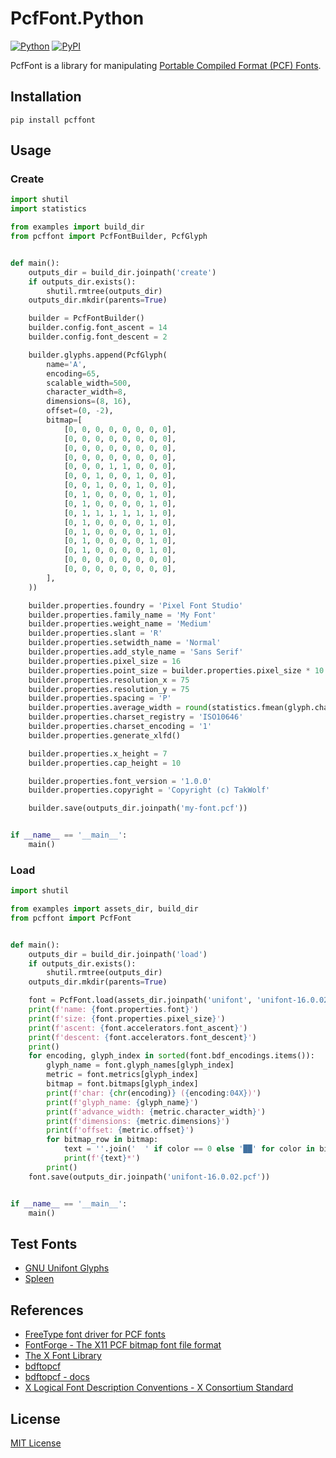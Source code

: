 # PcfFont.Python

[![Python](https://img.shields.io/badge/python-3.10-brightgreen)](https://www.python.org)
[![PyPI](https://img.shields.io/pypi/v/pcffont)](https://pypi.org/project/pcffont/)

PcfFont is a library for manipulating [Portable Compiled Format (PCF) Fonts](https://en.wikipedia.org/wiki/Portable_Compiled_Format).

## Installation

```shell
pip install pcffont
```

## Usage

### Create

```python
import shutil
import statistics

from examples import build_dir
from pcffont import PcfFontBuilder, PcfGlyph


def main():
    outputs_dir = build_dir.joinpath('create')
    if outputs_dir.exists():
        shutil.rmtree(outputs_dir)
    outputs_dir.mkdir(parents=True)

    builder = PcfFontBuilder()
    builder.config.font_ascent = 14
    builder.config.font_descent = 2

    builder.glyphs.append(PcfGlyph(
        name='A',
        encoding=65,
        scalable_width=500,
        character_width=8,
        dimensions=(8, 16),
        offset=(0, -2),
        bitmap=[
            [0, 0, 0, 0, 0, 0, 0, 0],
            [0, 0, 0, 0, 0, 0, 0, 0],
            [0, 0, 0, 0, 0, 0, 0, 0],
            [0, 0, 0, 0, 0, 0, 0, 0],
            [0, 0, 0, 1, 1, 0, 0, 0],
            [0, 0, 1, 0, 0, 1, 0, 0],
            [0, 0, 1, 0, 0, 1, 0, 0],
            [0, 1, 0, 0, 0, 0, 1, 0],
            [0, 1, 0, 0, 0, 0, 1, 0],
            [0, 1, 1, 1, 1, 1, 1, 0],
            [0, 1, 0, 0, 0, 0, 1, 0],
            [0, 1, 0, 0, 0, 0, 1, 0],
            [0, 1, 0, 0, 0, 0, 1, 0],
            [0, 1, 0, 0, 0, 0, 1, 0],
            [0, 0, 0, 0, 0, 0, 0, 0],
            [0, 0, 0, 0, 0, 0, 0, 0],
        ],
    ))

    builder.properties.foundry = 'Pixel Font Studio'
    builder.properties.family_name = 'My Font'
    builder.properties.weight_name = 'Medium'
    builder.properties.slant = 'R'
    builder.properties.setwidth_name = 'Normal'
    builder.properties.add_style_name = 'Sans Serif'
    builder.properties.pixel_size = 16
    builder.properties.point_size = builder.properties.pixel_size * 10
    builder.properties.resolution_x = 75
    builder.properties.resolution_y = 75
    builder.properties.spacing = 'P'
    builder.properties.average_width = round(statistics.fmean(glyph.character_width * 10 for glyph in builder.glyphs))
    builder.properties.charset_registry = 'ISO10646'
    builder.properties.charset_encoding = '1'
    builder.properties.generate_xlfd()

    builder.properties.x_height = 7
    builder.properties.cap_height = 10

    builder.properties.font_version = '1.0.0'
    builder.properties.copyright = 'Copyright (c) TakWolf'

    builder.save(outputs_dir.joinpath('my-font.pcf'))


if __name__ == '__main__':
    main()
```

### Load

```python
import shutil

from examples import assets_dir, build_dir
from pcffont import PcfFont


def main():
    outputs_dir = build_dir.joinpath('load')
    if outputs_dir.exists():
        shutil.rmtree(outputs_dir)
    outputs_dir.mkdir(parents=True)

    font = PcfFont.load(assets_dir.joinpath('unifont', 'unifont-16.0.02.pcf'))
    print(f'name: {font.properties.font}')
    print(f'size: {font.properties.pixel_size}')
    print(f'ascent: {font.accelerators.font_ascent}')
    print(f'descent: {font.accelerators.font_descent}')
    print()
    for encoding, glyph_index in sorted(font.bdf_encodings.items()):
        glyph_name = font.glyph_names[glyph_index]
        metric = font.metrics[glyph_index]
        bitmap = font.bitmaps[glyph_index]
        print(f'char: {chr(encoding)} ({encoding:04X})')
        print(f'glyph_name: {glyph_name}')
        print(f'advance_width: {metric.character_width}')
        print(f'dimensions: {metric.dimensions}')
        print(f'offset: {metric.offset}')
        for bitmap_row in bitmap:
            text = ''.join('  ' if color == 0 else '██' for color in bitmap_row)
            print(f'{text}*')
        print()
    font.save(outputs_dir.joinpath('unifont-16.0.02.pcf'))


if __name__ == '__main__':
    main()
```

## Test Fonts

- [GNU Unifont Glyphs](https://unifoundry.com/unifont/index.html)
- [Spleen](https://github.com/fcambus/spleen)

## References

- [FreeType font driver for PCF fonts](https://github.com/freetype/freetype/tree/master/src/pcf)
- [FontForge - The X11 PCF bitmap font file format](https://fontforge.org/docs/techref/pcf-format.html)
- [The X Font Library](https://www.x.org/releases/current/doc/libXfont/fontlib.html)
- [bdftopcf](https://gitlab.freedesktop.org/xorg/util/bdftopcf)
- [bdftopcf - docs](https://www.x.org/releases/current/doc/man/man1/bdftopcf.1.xhtml)
- [X Logical Font Description Conventions - X Consortium Standard](https://www.x.org/releases/current/doc/xorg-docs/xlfd/xlfd.html)

## License

[MIT License](LICENSE)
